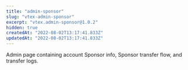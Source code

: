 ```yaml
---
title: "admin-sponsor"
slug: "vtex-admin-sponsor"
excerpt: "vtex.admin-sponsor@1.0.2"
hidden: true
createdAt: "2022-08-02T13:17:41.833Z"
updatedAt: "2022-08-02T13:17:41.833Z"
---
```

Admin page containing account Sponsor info, Sponsor transfer flow, and transfer logs.